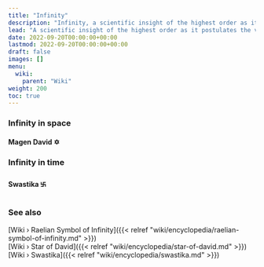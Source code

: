 ```yaml
---
title: "Infinity"
description: "Infinity, a scientific insight of the highest order as it postulates the very perpetual extent of time as well of space. There is no center as there is no beginning nor end. Two ancient symbols known throughout the world and ages testify of this wisdom of old given to us by the Elohim, namely the Swastika representing the cyclical nature of time and timelessness, and Magen David representing in turn that what is above is below, meaning the way space expands to greater macrosopic levels is the same as the way the space within the microscopic levels folds down to."
lead: "A scientific insight of the highest order as it postulates the very perpetual extent of time as well of space. There is no center as there is no beginning nor end. Two ancient symbols known throughout the world and ages testify of this wisdom of old given to us by the Elohim, namely the Swastika representing the cyclical nature of time and timelessness, and Magen David representing in turn that what is above is below, meaning the way space expands to greater macrosopic levels is the same as the way the space within the microscopic levels folds down to."
date: 2022-09-20T00:00:00+00:00
lastmod: 2022-09-20T00:00:00+00:00
draft: false
images: []
menu:
  wiki:
    parent: "Wiki"
weight: 200
toc: true
---
```


### Infinity in space

#### Magen David ✡

### Infinity in time

#### Swastika ࿕

### See also

[Wiki › Raelian Symbol of Infinity]({{< relref "wiki/encyclopedia/raelian-symbol-of-infinity.md" >}})</br>
[Wiki › Star of David]({{< relref "wiki/encyclopedia/star-of-david.md" >}})</br>
[Wiki › Swastika]({{< relref "wiki/encyclopedia/swastika.md" >}})</br>
